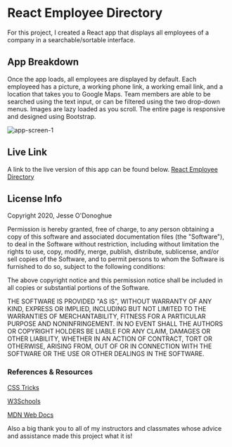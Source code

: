 # React Employee Directory
For this project, I created a React app that displays all employees of a company in a searchable/sortable interface. 

## App Breakdown
Once the app loads, all employees are displayed by default. Each employeed has a picture, a working phone link, a working email link, and a location that takes you to Google Maps. Team members are able to be searched using the text input, or can be filtered using the two drop-down menus. Images are lazy loaded as you scroll. The entire page is responsive and designed using Bootstrap. 

![app-screen-1](https://user-images.githubusercontent.com/66024509/98324162-8bcfe300-1fb9-11eb-97ed-ecdea7da4ef5.png)

## Live Link
A link to the live version of this app can be found below. 
[React Employee Directory](https://jesseodonoghue.github.io/react-employee-directory/index.html)

## License Info
Copyright 2020, Jesse O'Donoghue

Permission is hereby granted, free of charge, to any person obtaining a copy of this software and associated documentation files (the "Software"), to deal in the Software without restriction, including without limitation the rights to use, copy, modify, merge, publish, distribute, sublicense, and/or sell copies of the Software, and to permit persons to whom the Software is furnished to do so, subject to the following conditions:

The above copyright notice and this permission notice shall be included in all copies or substantial portions of the Software.

THE SOFTWARE IS PROVIDED "AS IS", WITHOUT WARRANTY OF ANY KIND, EXPRESS OR IMPLIED, INCLUDING BUT NOT LIMITED TO THE WARRANTIES OF MERCHANTABILITY, FITNESS FOR A PARTICULAR PURPOSE AND NONINFRINGEMENT. IN NO EVENT SHALL THE AUTHORS OR COPYRIGHT HOLDERS BE LIABLE FOR ANY CLAIM, DAMAGES OR OTHER LIABILITY, WHETHER IN AN ACTION OF CONTRACT, TORT OR OTHERWISE, ARISING FROM, OUT OF OR IN CONNECTION WITH THE SOFTWARE OR THE USE OR OTHER DEALINGS IN THE SOFTWARE.

### References & Resources
[CSS Tricks](https://css-tricks.com/)

[W3Schools](https://w3schools.com)

[MDN Web Docs](https://developer.mozilla.org/en-US/)

Also a big thank you to all of my instructors and classmates whose advice and assistance made this project what it is!
